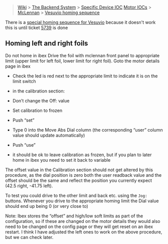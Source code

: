 > [Wiki](Home) > [The Backend System](The-Backend-System) > [Specific Device IOC](Specific-Device-IOC)
 > [Motor IOCs](Motor-IOCs) > [McLennan](McLennan-motors) > [Vesuvio homing sequence](Vesuvio-homing-sequence)

There is a [special homing sequence for Vesuvio](Vesuvio-homing-sequence) because it doesn't work this is until ticket [5739](https://github.com/ISISComputingGroup/IBEX/issues/5739) is done

## Homing left and right foils

Do not home in ibex
Drive the foil with mclennan front panel to appropriate limit (upper limit for left foil, lower limit for right foil). 
Goto the motor details page in ibex

-	Check the led is red next to the appropriate limit to indicate it is on the limit switch 

-	in the calibration section:
-	Don’t change the Off: value 
-	Set calibration to frozen
-	Push “set”
-	Type 0 into the Move Abs Dial column (the corresponding “user” column value should update automatically)
-	Push “use”
-	it should be ok to leave calibration as frozen, but if you plan to later home in ibex you need to set it back to variable

The offset value in the Calibration section should not get altered by this procedure, as the dial position is zero both the user readback value and the offset should be the same and reflect the position you currently expect (42.5 right, -41.75 left). 

To test you could drive to the other limit and back etc. using the `Jog:` buttons. Whenever you drive to the appropriate homing limit the Dial value should end up being 0 (or very close to)

Note: Ibex stores the “offset” and high/low soft limits as part of the configuration, so if these are changed on the motor details they would also need to be changed on the config page or they will get reset on an ibex restart. I think I have adjusted the left ones to work on the above procedure, but we can check later.


